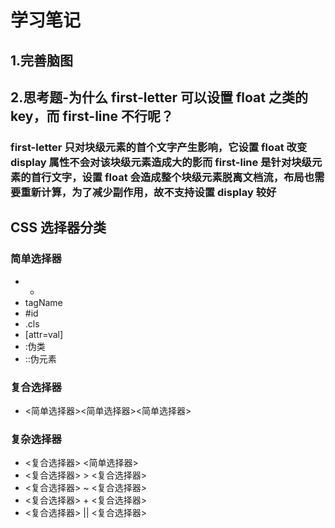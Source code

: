 # 学习笔记

## 1.完善脑图

## 2.思考题-为什么 first-letter 可以设置 float 之类的 key，而 first-line 不行呢？

### first-letter 只对块级元素的首个文字产生影响，它设置 float 改变 display 属性不会对该块级元素造成大的影而 first-line 是针对块级元素的首行文字，设置 float 会造成整个块级元素脱离文档流，布局也需要重新计算，为了减少副作用，故不支持设置 display 较好

## CSS 选择器分类

### 简单选择器

- -
- tagName
- #id
- .cls
- [attr=val]
- :伪类
- ::伪元素

### 复合选择器

- <简单选择器><简单选择器><简单选择器>

### 复杂选择器

- <复合选择器> <简单选择器>
- <复合选择器> > <复合选择器>
- <复合选择器> ~ <复合选择器>
- <复合选择器> + <复合选择器>
- <复合选择器> || <复合选择器>
